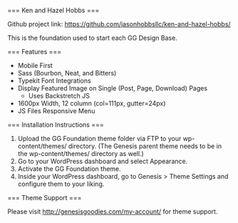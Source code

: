 === Ken and Hazel Hobbs ===

Github project link: https://github.com/jasonhobbsllc/ken-and-hazel-hobbs/

This is the foundation used to start each GG Design Base.

=== Features ===
- Mobile First
- Sass (Bourbon, Neat, and Bitters)
- Typekit Font Integrations
- Display Featured Image on Single (Post, Page, Download) Pages
 	- Uses Backstretch JS
- 1600px Width, 12 column (col=111px, gutter=24px)
- JS Files
	Responsive Menu

=== Installation Instructions ===

1. Upload the GG Foundation theme folder via FTP to your wp-content/themes/ directory. (The Genesis parent theme needs to be in the wp-content/themes/ directory as well.)
2. Go to your WordPress dashboard and select Appearance.
3. Activate the GG Foundation theme.
4. Inside your WordPress dashboard, go to Genesis > Theme Settings and configure them to your liking.


=== Theme Support ===

Please visit http://genesisgoodies.com/my-account/ for theme support.
